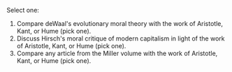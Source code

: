 Select one:
1. Compare deWaal's evolutionary moral theory with the work of Aristotle, Kant, or Hume (pick one).
2. Discuss Hirsch's moral critique of modern capitalism in light of the work of Aristotle, Kant, or Hume (pick one).
3. Compare any article from the Miller volume with the work of Aristotle, Kant, or Hume (pick one).